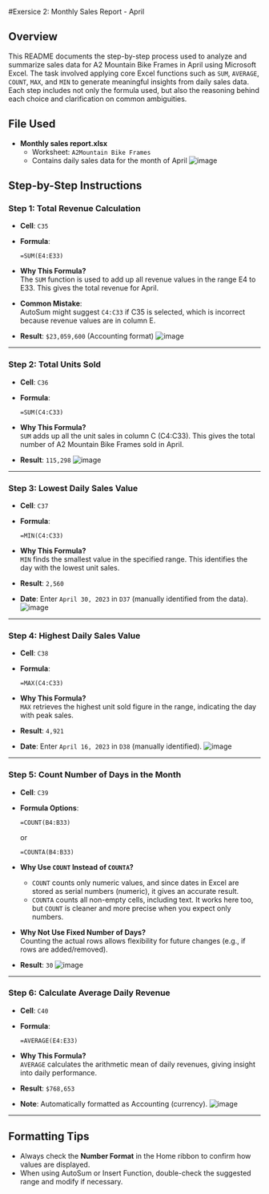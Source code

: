 #Exersice 2: Monthly Sales Report - April

## Overview
This README documents the step-by-step process used to analyze and summarize sales data for A2 Mountain Bike Frames in April using Microsoft Excel. The task involved applying core Excel functions such as `SUM`, `AVERAGE`, `COUNT`, `MAX`, and `MIN` to generate meaningful insights from daily sales data. Each step includes not only the formula used, but also the reasoning behind each choice and clarification on common ambiguities.

## File Used
- **Monthly sales report.xlsx**
  - Worksheet: `A2Mountain Bike Frames`
  - Contains daily sales data for the month of April
![image](https://github.com/user-attachments/assets/86b0392f-78fc-4d43-8995-82569c4f1f03)

## Step-by-Step Instructions

### Step 1: Total Revenue Calculation
- **Cell**: `C35`
- **Formula**:  
  ```excel
  =SUM(E4:E33)
  ```
- **Why This Formula?**  
  The `SUM` function is used to add up all revenue values in the range E4 to E33. This gives the total revenue for April.

- **Common Mistake**:  
  AutoSum might suggest `C4:C33` if C35 is selected, which is incorrect because revenue values are in column E.

- **Result**: `$23,059,600` (Accounting format)
![image](https://github.com/user-attachments/assets/fd215bb6-c87a-4ad5-b54e-9599662633da)

---

### Step 2: Total Units Sold
- **Cell**: `C36`
- **Formula**:  
  ```excel
  =SUM(C4:C33)
  ```
- **Why This Formula?**  
  `SUM` adds up all the unit sales in column C (C4:C33). This gives the total number of A2 Mountain Bike Frames sold in April.

- **Result**: `115,298`
![image](https://github.com/user-attachments/assets/045e56e2-1dc0-4e99-9aff-fe650b1ee1ed)

---

### Step 3: Lowest Daily Sales Value
- **Cell**: `C37`
- **Formula**:  
  ```excel
  =MIN(C4:C33)
  ```
- **Why This Formula?**  
  `MIN` finds the smallest value in the specified range. This identifies the day with the lowest unit sales.

- **Result**: `2,560`  
- **Date**: Enter `April 30, 2023` in `D37` (manually identified from the data).
![image](https://github.com/user-attachments/assets/ab6896d4-4694-42b9-89f4-1ed813d146f0)

---

### Step 4: Highest Daily Sales Value
- **Cell**: `C38`
- **Formula**:  
  ```excel
  =MAX(C4:C33)
  ```
- **Why This Formula?**  
  `MAX` retrieves the highest unit sold figure in the range, indicating the day with peak sales.

- **Result**: `4,921`  
- **Date**: Enter `April 16, 2023` in `D38` (manually identified).
![image](https://github.com/user-attachments/assets/6ad147c6-3d5c-4ea0-8d1d-2845427478b6)

---

### Step 5: Count Number of Days in the Month
- **Cell**: `C39`
- **Formula Options**:  
  ```excel
  =COUNT(B4:B33)
  ```  
  or  
  ```excel
  =COUNTA(B4:B33)
  ```

- **Why Use `COUNT` Instead of `COUNTA`?**  
  - `COUNT` counts only numeric values, and since dates in Excel are stored as serial numbers (numeric), it gives an accurate result.
  - `COUNTA` counts all non-empty cells, including text. It works here too, but `COUNT` is cleaner and more precise when you expect only numbers.

- **Why Not Use Fixed Number of Days?**  
  Counting the actual rows allows flexibility for future changes (e.g., if rows are added/removed).

- **Result**: `30`
![image](https://github.com/user-attachments/assets/fb45daea-0ea9-4a4b-9400-13a1c6b4d2ff)

---

### Step 6: Calculate Average Daily Revenue
- **Cell**: `C40`
- **Formula**:  
  ```excel
  =AVERAGE(E4:E33)
  ```
- **Why This Formula?**  
  `AVERAGE` calculates the arithmetic mean of daily revenues, giving insight into daily performance.

- **Result**: `$768,653`  
- **Note**: Automatically formatted as Accounting (currency).
![image](https://github.com/user-attachments/assets/33e0b7f2-f5d4-40a4-9aa2-1240fc74c9cd)

---

## Formatting Tips
- Always check the **Number Format** in the Home ribbon to confirm how values are displayed.
- When using AutoSum or Insert Function, double-check the suggested range and modify if necessary.

